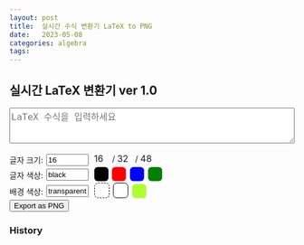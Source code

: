 ```yaml
---
layout: post
title:  실시간 수식 변환기 LaTeX to PNG
date:   2023-05-08
categories: algebra
tags: 
---
```


<script>
<!DOCTYPE html>
<html lang="ko">

<head>
  <meta charset="UTF-8">
  <meta name="viewport" content="width=device-width, initial-scale=1.0">
  <title>실시간 LaTeX 변환기</title>
  <script type="text/javascript" id="MathJax-script" async
    src="https://cdn.jsdelivr.net/npm/mathjax@3/es5/tex-mml-chtml.js"></script>
  <style>
    .input-row {
      display: flex; align-items: center;
    }

    .input-label {
      margin-right: 5px;
    }

    textarea {
      width: 100%; max-width: 600px; box-sizing: border-box; font-size: 16px
    }

    .sample-size,
    .sample-color {
      cursor: pointer;
      display: inline-block;
      width: 25px; height: 25px; font-size: 16px;
      border-radius: 25%; margin-right: 3px;
    }

  #fontSize, #bgColor, #fontColor {
    width: 75px; margin-right: 10px;
  }
  </style>


<body>
  <h2>실시간 LaTeX 변환기 ver 1.0</h2>
  <textarea id="latexInput" rows="3" placeholder="LaTeX 수식을 입력하세요"></textarea>
  <br />
  <div id="latexOutput"></div>
  <br />
  <div class="input-row">
    <label class="input-label" for="fontSize">글자 크기:</label>
    <input type="text" id="fontSize" value="16" oninput="updateOutputStyle()" />
    <div>
      <span class="sample-size" data-size="16" onclick="setSampleSize(this)">16</span> / 
      <span class="sample-size" data-size="32" onclick="setSampleSize(this)">32</span> / 
      <span class="sample-size" data-size="48" onclick="setSampleSize(this)">48</span>
    </div>
  </div>
  <div class="input-row">
    <label class="input-label" for="fontColor">글자 색상:</label>
    <input type="text" id="fontColor" value="black" onchange="updateOutputStyle()" />
    <div>
      <span class="sample-color" data-color="Black" style="background-color: black;"
        onclick="setSampleColor(this)"></span>
      <span class="sample-color" data-color="Red" style="background-color: red;"
        onclick="setSampleColor(this)"></span>
      <span class="sample-color" data-color="Blue" style="background-color: blue;"
        onclick="setSampleColor(this)"></span>
      <span class="sample-color" data-color="Green" style="background-color: green;"
        onclick="setSampleColor(this)"></span>
    </div>
  </div>
  <div class="input-row">
    <label class="input-label" for="bgColor">배경 색상:</label>
    <input type="text" id="bgColor" value="transparent" onchange="updateOutputStyle()" />
    <div>
      <span class="sample-color" data-color="transparent"
        style="background-color: transparent; border: 1px dashed black;" onclick="setSampleBgColor(this)"></span>
      <span class="sample-color" data-color="white" style="background-color: white; border: 1px solid black;"
        onclick="setSampleBgColor(this)"></span>
      <span class="sample-color" data-color="greenyellow" style="background-color: greenyellow;"
        onclick="setSampleBgColor(this)"></span>
    </div>
  </div>
  <button onclick="exportToPNG()">Export as PNG</button>
  <br />
  <h3>History</h3>
  <div id="history"></div>
  <script>
    const latexInput = document.getElementById('latexInput');
    const latexOutput = document.getElementById('latexOutput');
    const fontSize = document.getElementById('fontSize');
    const bgColor = document.getElementById('bgColor');
    const fontColor = document.getElementById('fontColor');
    const historyDiv = document.getElementById('history');

    function updateLatex() {
      const latex = latexInput.value;
      latexOutput.innerHTML = `$$ ${latex} $$`;
      MathJax.typesetClear([latexOutput]);
      MathJax.typesetPromise([latexOutput]).then(() => updateOutputStyle()).catch((err) => console.log(err));
    }

    latexInput.addEventListener('input', updateLatex);

    function updateOutputStyle() {
      const svgElement = latexOutput.querySelector('svg');
      if (svgElement) {
        svgElement.style.fontSize = fontSize.value + 'px';
        svgElement.style.backgroundColor = bgColor.value;
        svgElement.querySelectorAll('g')[0].style.fill = fontColor.value;
      }
    }

    function setSampleSize(element) {
      const size = element.getAttribute('data-size');
      fontSize.value = size;
      updateOutputStyle();
    }

    function setSampleBgColor(element) {
      const color = element.getAttribute('data-color');
      bgColor.value = color;
      updateOutputStyle();
    }

    function setSampleColor(element) {
      const color = element.getAttribute('data-color');
      fontColor.value = color;
      updateOutputStyle();
    }

    function svgToPng(svgElement) {
      return new Promise((resolve, reject) => {
        const svg = svgElement.cloneNode(true);
        const svgBlob = new Blob([svg.outerHTML], { type: 'image/svg+xml;charset=utf-8' });
        const svgURL = URL.createObjectURL(svgBlob);
        const img = new Image();
        img.src = svgURL;

        img.onload = () => {
          const canvas = document.createElement('canvas');
          canvas.width = img.width;
          canvas.height = img.height;
          const ctx = canvas.getContext('2d');
          ctx.drawImage(img, 0, 0);
          URL.revokeObjectURL(svgURL);
          resolve(canvas.toDataURL('image/png'));
        };

        img.onerror = (error) => {
          reject(error);
        };
      });
    }

    async function exportToPNG() {
      const svgElement = latexOutput.querySelector('svg');
      if (!svgElement) {
        alert('수식을 먼저 입력해주세요.');
        return;
      }
      addToHistory(latexInput.value);
      const pngDataUrl = await svgToPng(svgElement);
      const link = document.createElement('a');
      link.download = latexInput.value + '.png';
      link.href = pngDataUrl;
      link.click();
    }

    function addToHistory(latex) {
      const entry = document.createElement('div');
      entry.textContent = latex;
      entry.classList.add('history-entry');
      entry.addEventListener('click', () => {
        latexInput.value = latex;
        updateLatex();
      });
      historyDiv.appendChild(entry);
    }
  </script>
</body>